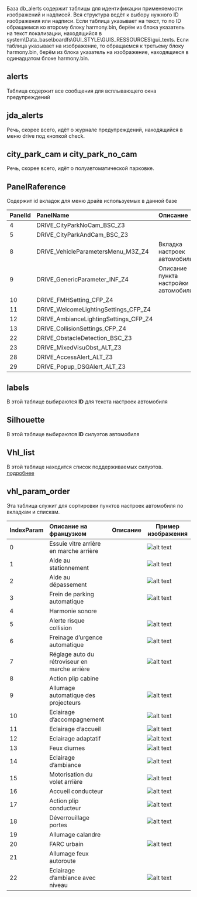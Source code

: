 База db_alerts содержит таблицы для идентификации применяемости изображений и надписей. Вся структура ведёт к выбору нужного ID изображения или надписи. Если таблица указывает на текст, то по ID обращаемся ко второму блоку harmony.bin, берём из блока указатель на текст локализации, находящийся в system\Data_base\boardfs\GUI_STYLE\GUIS_RESSOURCES\gui_texts. Если таблица указывает на изображение, то обращаемся к третьему блоку harmony.bin, берём из блока указатель на изображение,  находящиеся в одинадцатом блоке harmony.bin.

## alerts
Таблица содержит все сообщения для всплывающего окна предупреждений

## jda_alerts
Речь, скорее всего, идёт о журнале предупреждений, находящийся в меню drive под кнопкой check.

## city_park_cam и city_park_no_cam
Речь, скорее всего, идёт о полуавтоматической парковке.

## PanelRaference
Содержит id вкладок для меню драйв используемых в данной базе

|PanelId|PanelName|Описание|
|:---|:---|:---|
|4|DRIVE_CityParkNoCam_BSC_Z3
|5|DRIVE_CityParkAndCam_BSC_Z3
|8|DRIVE_VehicleParametersMenu_M3Z_Z4|Вкладка настроек автомобиля|
|9|DRIVE_GenericParameter_INF_Z4|Описание пункта настройки автомобиля|
|10|DRIVE_FMHSetting_CFP_Z4
|11|DRIVE_WelcomeLightingSettings_CFP_Z4
|12|DRIVE_AmbianceLightingSettings_CFP_Z4
|13|DRIVE_CollisionSettings_CFP_Z4
|22|DRIVE_ObstacleDetection_BSC_Z3
|23|DRIVE_MixedVisuObst_ALT_Z3
|28|DRIVE_AccessAlert_ALT_Z3
|29|DRIVE_Popup_DSGAlert_ALT_Z3

## labels
В этой таблице выбираются **ID** для текста настроек автомобиля

## Silhouette
В этой таблице выбираются **ID** силуэтов автомобиля

## Vhl_list
В этой таблице находится список поддерживаемых силуэтов. [подробнее](/vehicle.md)

## vhl_param_order
Эта таблица служит для сортировки пунктов настроек автомобиля по вкладкам и спискам.

|IndexParam|Описание на французком|Описание|Пример изображения|
|:---|:---|:---|---|
|0|Essuie vitre arrière en marche arrière||![alt text](/image/param0.png)|
|1|Aide au stationnement||![alt text](/image/param1.png)|
|2|Aide au dépassement||![alt text](/image/param2.png)|
|3|Frein de parking automatique||![alt text](/image/param3.png)|
|4|Harmonie sonore|||
|5|Alerte risque collision||![alt text](/image/param5.png)|
|6|Freinage d’urgence automatique||![alt text](/image/param6.png)|
|7|Réglage auto du rétroviseur en marche arrière||![alt text](/image/param7.png)|
|8|Action plip cabine|||
|9|Allumage automatique des projecteurs||![alt text](/image/param9.png)|
|10|Eclairage d’accompagnement||![alt text](/image/param10.png)|
|11|Eclairage d’accueil||![alt text](/image/param11.png)|
|12|Eclairage adaptatif||![alt text](/image/param12.png)|
|13|Feux diurnes||![alt text](/image/param13.png)|
|14|Eclairage d’ambiance||![alt text](/image/param14.bmp)|
|15|Motorisation du volet arrière||![alt text](/image/param15.png)|
|16|Accueil conducteur||![alt text](/image/param16.bmp)|
|17|Action plip conducteur||![alt text](/image/param17.png)|
|18|Déverrouillage portes||![alt text](/image/param18.png)|
|19|Allumage calandre|||
|20|FARC urbain||![alt text](/image/param20.png)|
|21|Allumage feux autoroute|||
|22|Eclairage d’ambiance avec niveau||![alt text](/image/param22.bmp)|
